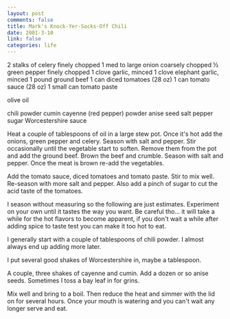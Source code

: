 ```yaml
--- 
layout: post
comments: false
title: Mark's Knock-Yer-Socks-Off Chili
date: 2001-3-10
link: false
categories: life
---
```

2 stalks of celery finely chopped
1 med to large onion coarsely chopped
½ green pepper finely chopped
1 clove garlic, minced
1 clove elephant garlic, minced
1 pound ground beef
1 can diced tomatoes (28 oz)
1 can tomato sauce (28 oz)
1 small can tomato paste

olive oil

chili powder
cumin
cayenne (red pepper) powder
anise seed
salt
pepper
sugar
Worcestershire sauce

Heat a couple of tablespoons of oil in a large stew pot. Once it's hot add the onions, green                                  pepper and celery. Season with salt and pepper. Stir occasionally until the vegetable start to                                  soften. Remove them from the pot and add the ground beef. Brown the beef and crumble. Season                                  with salt and pepper. Once the meat is brown re-add the vegetables.

Add the tomato sauce, diced tomatoes and tomato paste. Stir to mix well. Re-season with                                  more salt and pepper. Also add a pinch of sugar to cut the acid taste of the tomatoes.

I season without measuring so the following are just estimates. Experiment on your own                                  until it tastes the way you want. Be careful tho... it will take a while for the hot                                  flavors to become apparent, if you don't wait a while after adding spice to taste test                                  you can make it too hot to eat.

I generally start with a couple of tablespoons of chili powder. I almost always end up                                  adding more later.

I put several good shakes of Worcestershire in, maybe a tablespoon.

A couple, three shakes of cayenne and cumin. Add a dozen or so anise seeds. Sometimes                                  I toss a bay leaf in for grins.

Mix well and bring to a boil. Then reduce the heat and simmer with the lid on for                                  several hours. Once your mouth is watering and you can't wait any longer serve and eat.
